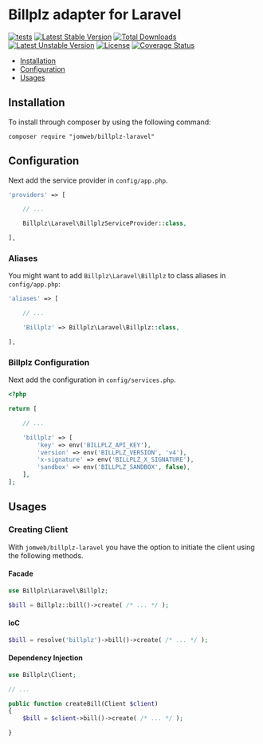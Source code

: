 Billplz adapter for Laravel
==============

[![tests](https://github.com/jomweb/billplz-laravel/workflows/tests/badge.svg?branch=1.x)](https://github.com/jomweb/billplz-laravel/actions?query=workflow%3Atests+branch%3A1.x)
[![Latest Stable Version](https://poser.pugx.org/jomweb/billplz-laravel/version)](https://packagist.org/packages/jomweb/billplz-laravel)
[![Total Downloads](https://poser.pugx.org/jomweb/billplz-laravel/downloads)](https://packagist.org/packages/jomweb/billplz-laravel)
[![Latest Unstable Version](https://poser.pugx.org/jomweb/billplz-laravel/v/unstable)](//packagist.org/packages/jomweb/billplz-laravel)
[![License](https://poser.pugx.org/jomweb/billplz-laravel/license)](https://packagist.org/packages/jomweb/billplz-laravel)
[![Coverage Status](https://coveralls.io/repos/github/jomweb/billplz-laravel/badge.svg?branch=master)](https://coveralls.io/github/jomweb/billplz-laravel?branch=master)

* [Installation](#installation)
* [Configuration](#configuration)
* [Usages](#usages)

## Installation

To install through composer by using the following command:

    composer require "jomweb/billplz-laravel"

## Configuration

Next add the service provider in `config/app.php`.

```php
'providers' => [

    // ...

    Billplz\Laravel\BillplzServiceProvider::class,

],
```

### Aliases

You might want to add `Billplz\Laravel\Billplz` to class aliases in `config/app.php`:

```php
'aliases' => [

    // ...

    'Billplz' => Billplz\Laravel\Billplz::class,

],
```

### Billplz Configuration

Next add the configuration in `config/services.php`.

```php
<?php 

return [

    // ...

    'billplz' => [
        'key' => env('BILLPLZ_API_KEY'),
        'version' => env('BILLPLZ_VERSION', 'v4'),
        'x-signature' => env('BILLPLZ_X_SIGNATURE'),
        'sandbox' => env('BILLPLZ_SANDBOX', false),
    ],
];
```

## Usages

### Creating Client

With `jomweb/billplz-laravel` you have the option to initiate the client using the following methods.

#### Facade

```php
use Billplz\Laravel\Billplz;

$bill = Billplz::bill()->create( /* ... */ );
```

#### IoC

```php
$bill = resolve('billplz')->bill()->create( /* ... */ );
```

#### Dependency Injection

```php
use Billplz\Client;

// ...

public function createBill(Client $client)
{
    $bill = $client->bill()->create( /* ... */ );

}
```

